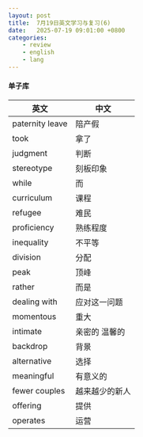 ```yaml
---
layout: post
title:  7月19日英文学习与复习(6)
date:   2025-07-19 09:01:00 +0800
categories: 
    - review
    - english
    - lang
---
```


#### 单子库

英文 | 中文
-- | --
paternity leave | 陪产假
took | 拿了
judgment | 判断
stereotype | 刻板印象
while | 而
curriculum | 课程
refugee | 难民
proficiency | 熟练程度
inequality | 不平等
division | 分配
peak | 顶峰
rather | 而是
dealing with | 应对这一问题
momentous | 重大
intimate | 亲密的 温馨的
backdrop | 背景
alternative | 选择
meaningful | 有意义的
fewer couples | 越来越少的新人
offering | 提供
operates | 运营
